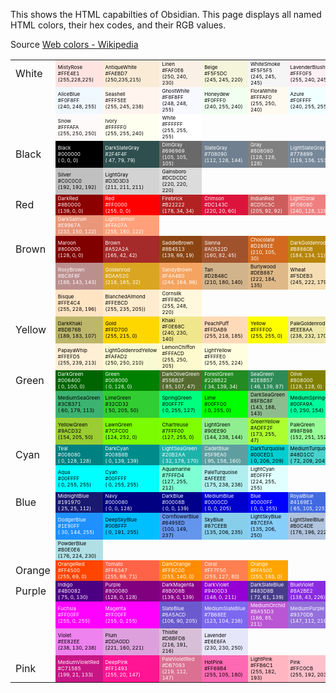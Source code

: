 This shows the HTML capabilties of Obsidian. This page displays all named HTML colors, their hex codes, and their RGB values.

Source [Web colors - Wikipedia](https://en.wikipedia.org/wiki/Web_colors)

<table>
		<tr>
			<td>White</td>
			<td style="color:black;font-size:8px;background-color:MistyRose">MistyRose<br/>#FFE4E1<br/>(255,228,225)</td>
			<td style="color:black;font-size:8px;background-color:AntiqueWhite">AntiqueWhite<br/>#FAEBD7<br/>(250,235,215)</td>
			<td style="color:black;font-size:8px;background-color:Linen">Linen<br>#FAF0E6<br>(250, 240, 230)</td>
			<td style="color:black;font-size:8px;background-color:Beige">Beige <br/> #F5F5DC <br/>(245, 245, 220)</td>
			<td style="color:black;font-size:8px;background-color:WhiteSmoke">WhiteSmoke <br/> #F5F5F5 <br/>(245, 245, 245)</td>
			<td style="color:black;font-size:8px;background-color:LavenderBlush">LavenderBlush <br/> #FFF0F5 <br/>(255, 240, 245);</td>
			<td style="color:black;font-size:8px;background-color:OldLace">OldLace <br/> #FDF5E6 <br/>(253, 245, 230)</td>
					</tr>
		<tr>
		    <td>&nbsp;</td>
			<td style="color:black;font-size:8px;background-color:AliceBlue">AliceBlue <br/> #F0F8FF <br/>(240, 248, 255)</td>
			<td style="color:black;font-size:8px;background-color:Seashell">Seashell <br/> #FFF5EE <br/>(255, 245, 238)</td>
			<td style="color:black;font-size:8px;background-color:GhostWhite">GhostWhite <br/> #F8F8FF <br/>(248, 248, 255)</td>
			<td style="color:black;font-size:8px;background-color:Honeydew">Honeydew <br/> #F0FFF0 <br/>(240, 255, 240)</td>
			<td style="color:black;font-size:8px;background-color:FloralWhite">FloralWhite <br/> #FFFAF0 <br/>(255, 250, 240)</td>
			<td style="color:black;font-size:8px;background-color:Azure">Azure <br/> #F0FFFF <br/>(240, 255, 255)</td>
			<td style="color:black;font-size:8px;background-color:MintCream">MintCream <br/> #F5FFFA <br/>(245, 255, 250)</td>
				</tr>
		<tr>
		    <td>&nbsp;</td>
			<td style="color:black;font-size:8px;background-color:Snow">Snow <br/> #FFFAFA <br/>(255, 250, 250)</td>
			<td style="color:black;font-size:8px;background-color:Ivory">Ivory <br/> #FFFFF0 <br/>(255, 255, 240)</td>
			<td style="color:black;font-size:8px;background-color:White">White <br/> #FFFFFF <br/>(255, 255, 255)</td>
		</tr>
		<tr>
			<td>Black</td>
			<td style="color:white;font-size:8px;background-color:Black">Black <br/>#000000<br/> ( 0, 0, 0)</td>
			<td style="color:white;font-size:8px;background-color:DarkSlateGray">DarkSlateGray <br/>#2F4F4F<br/> ( 47, 79, 79)</td>
			<td style="color:white;font-size:8px;background-color:DimGray">DimGray <br/>#696969<br/> (105, 105, 105)</td>
			<td style="color:white;font-size:8px;background-color:SlateGray">SlateGray <br/>#708090<br/> (112, 128, 144)</td>
			<td style="color:white;font-size:8px;background-color:Gray">Gray <br/>#808080<br/> (128, 128, 128)</td>
			<td style="color:white;font-size:8px;background-color:LightSlateGray">LightSlateGray <br/>#778899<br/> (119, 136, 153)</td>
			<td style="color:black;font-size:8px;background-color:DarkGray">DarkGray <br/>#A9A9A9<br/> (169, 169, 169)</td>
					</tr>
		<tr>
		    <td>&nbsp;</td>
			<td style="color:black;font-size:8px;background-color:Silver">Silver <br/>#C0C0C0<br/> (192, 192, 192)</td>
			<td style="color:black;font-size:8px;background-color:LightGray">LightGray <br/>#D3D3D3<br/> (211, 211, 211)</td>
			<td style="color:black;font-size:8px;background-color:Gainsboro">Gainsboro <br/>#DCDCDC<br/> (220, 220, 220)</td>
		</tr>
		<tr>
			<td>Red</td>
			<td style="color:white;font-size:8px;background-color:DarkRed">DarkRed <br/>#8B0000 <br/>(139, 0, 0)</td>
			<td style="color:white;font-size:8px;background-color:Red">Red <br/>#FF0000 <br/>(255, 0, 0)</td>
			<td style="color:white;font-size:8px;background-color:Firebrick">Firebrick <br/>#B22222 <br/>(178, 34, 34)</td>
			<td style="color:white;font-size:8px;background-color:Crimson">Crimson <br/>#DC143C <br/>(220, 20, 60)</td>
			<td style="color:white;font-size:8px;background-color:IndianRed">IndianRed <br/>#CD5C5C <br/>(205, 92, 92)</td>
			<td style="color:white;font-size:8px;background-color:LightCoral">LightCoral <br/>#F08080 <br/>(240, 128, 128)</td>
			<td style="color:white;font-size:8px;background-color:Salmon">Salmon <br/>#FA8072 <br/>(250, 128, 114)</td>
					</tr>
		<tr>
		    <td>&nbsp;</td>
			<td style="color:white;font-size:8px;background-color:DarkSalmon">DarkSalmon <br/>#E9967A <br/>(233, 150, 122)</td>
			<td style="color:white;font-size:8px;background-color:LightSalmon">LightSalmon <br/>#FFA07A <br/>(255, 160, 122)</td>
		</tr>
		<tr>
			<td>Brown</td>
			<td style="color:white;font-size:8px;background-color:Maroon">Maroon <br/>#800000 <br/>(128, 0, 0)</td>
			<td style="color:white;font-size:8px;background-color:Brown">Brown <br/>#A52A2A <br/>(165, 42, 42)</td>
			<td style="color:white;font-size:8px;background-color:SaddleBrown">SaddleBrown <br/>#8B4513 <br/>(139, 69, 19)</td>
			<td style="color:white;font-size:8px;background-color:Sienna">Sienna <br/>#A0522D <br/>(160, 82, 45)</td>
			<td style="color:white;font-size:8px;background-color:Chocolate">Chocolate <br/>#D2691E <br/>(210, 105, 30)</td>
			<td style="color:white;font-size:8px;background-color:DarkGoldenrod">DarkGoldenrod <br/>#B8860B <br/>(184, 134, 11)</td>
			<td style="color:white;font-size:8px;background-color:Peru">Peru <br/>#CD853F <br/>(205, 133, 63)</td>
					</tr>
		<tr>
		    <td>&nbsp;</td>
			<td style="color:white;font-size:8px;background-color:RosyBrown">RosyBrown <br/>#BC8F8F <br/>(188, 143, 143)</td>
			<td style="color:white;font-size:8px;background-color:Goldenrod">Goldenrod <br/>#DAA520 <br/>(218, 165, 32)</td>
			<td style="color:white;font-size:8px;background-color:SandyBrown">SandyBrown <br/>#F4A460 <br/>(244, 164, 96)</td>
			<td style="color:black;font-size:8px;background-color:Tan">Tan <br/>#D2B48C <br/>(210, 180, 140)</td>
			<td style="color:black;font-size:8px;background-color:Burlywood">Burlywood <br/>#DEB887 <br/>(222, 184, 135)</td>
			<td style="color:black;font-size:8px;background-color:Wheat">Wheat <br/>#F5DEB3 <br/>(245, 222, 179)</td>
			<td style="color:black;font-size:8px;background-color:NavajoWhite">NavajoWhite <br/>#FFDEAD <br/>(255, 222, 173)</td>
					</tr>
		<tr>
		    <td>&nbsp;</td>
			<td style="color:black;font-size:8px;background-color:Bisque">Bisque <br/>#FFE4C4 <br/>(255, 228, 196)</td>
			<td style="color:black;font-size:8px;background-color:BlanchedAlmond">BlanchedAlmond <br/>#FFEBCD <br/>(255, 235, 205))</td>
			<td style="color:black;font-size:8px;background-color:Cornsilk">Cornsilk <br/>#FFF8DC <br/>(255, 248, 220)</td>
		</tr>
		<tr>
			<td>Yellow</td>
			<td style="color:black;font-size:8px;background-color:DarkKhaki">DarkKhaki <br/>#BDB76B <br/>(189, 183, 107)</td>
			<td style="color:black;font-size:8px;background-color:Gold">Gold <br/>#FFD700 <br/>(255, 215, 0)</td>
			<td style="color:black;font-size:8px;background-color:Khaki">Khaki <br/>#F0E68C <br/>(240, 230, 140)</td>
			<td style="color:black;font-size:8px;background-color:PeachPuff">PeachPuff <br/>#FFDAB9 <br/>(255, 218, 185)</td>
			<td style="color:black;font-size:8px;background-color:Yellow">Yellow <br/>#FFFF00 <br/>(255, 255, 0)</td>
			<td style="color:black;font-size:8px;background-color:PaleGoldenrod">PaleGoldenrod <br/>#EEE8AA <br/>(238, 232, 170)</td>
			<td style="color:black;font-size:8px;background-color:Moccasin">Moccasin <br/>#FFE4B5 <br/>(255, 228, 181)</td>
					</tr>
		<tr>
		    <td>&nbsp;</td>
			<td style="color:black;font-size:8px;background-color:PapayaWhip">PapayaWhip <br/>#FFEFD5 <br/>(255, 239, 213)</td>
			<td style="color:black;font-size:8px;background-color:LightGoldenrodYellow">LightGoldenrodYellow <br/>#FAFAD2 <br/>(250, 250, 210)</td>
			<td style="color:black;font-size:8px;background-color:LemonChiffon">LemonChiffon <br/>#FFFACD <br/>(255, 250, 205)</td>
			<td style="color:black;font-size:8px;background-color:LightYellow">LightYellow <br/>#FFFFE0 <br/>(255, 255, 224)</td>
		</tr>
		<tr>
			<td>Green</td>
			<td style="color:white;font-size:8px;background-color:DarkGreen">DarkGreen <br/>#006400 <br/>( 0, 100, 0)</td>
			<td style="color:white;font-size:8px;background-color:Green">Green <br/>#008000 <br/>( 0, 128, 0)</td>
			<td style="color:white;font-size:8px;background-color:DarkOliveGreen">DarkOliveGreen <br/>#556B2F <br/>( 85, 107, 47)</td>
			<td style="color:white;font-size:8px;background-color:ForestGreen">ForestGreen <br/>#228B22 <br/>( 34, 139, 34)</td>
			<td style="color:white;font-size:8px;background-color:SeaGreen">SeaGreen <br/>#2E8B57 <br/>( 46, 139, 87)</td>
			<td style="color:white;font-size:8px;background-color:Olive">Olive <br/>#808000 <br/>(128, 128, 0)</td>
			<td style="color:white;font-size:8px;background-color:OliveDrab">OliveDrab <br/>#6B8E23 <br/>(107, 142, 35)</td>
					</tr>
		<tr>
		    <td>&nbsp;</td>
			<td style="color:black;font-size:8px;background-color:MediumSeaGreen">MediumSeaGreen <br/>#3CB371 <br/>( 60, 179, 113)</td>
			<td style="color:black;font-size:8px;background-color:LimeGreen">LimeGreen <br/>#32CD32 <br/>( 50, 205, 50)</td>
			<td style="color:black;font-size:8px;background-color:SpringGreen">SpringGreen <br/>#00FF7F <br/>( 0, 255, 127)</td>
			<td style="color:black;font-size:8px;background-color:Lime">Lime <br/>#00FF00 <br/>( 0, 255, 0)</td>
			<td style="color:black;font-size:8px;background-color:DarkSeaGreen">DarkSeaGreen <br/>#8FBC8F <br/>(143, 188, 143)</td>
			<td style="color:black;font-size:8px;background-color:MediumSpringGreen">MediumSpringGreen <br/>#00FA9A <br/>( 0, 250, 154)</td>
			<td style="color:black;font-size:8px;background-color:MediumAquamarine">MediumAquamarine <br/>#66CDAA <br/>(102, 205, 170)</td>
					</tr>
		<tr>
		    <td>&nbsp;</td>
			<td style="color:black;font-size:8px;background-color:YellowGreen">YellowGreen <br/>#9ACD32 <br/>(154, 205, 50)</td>
			<td style="color:black;font-size:8px;background-color:LawnGreen">LawnGreen <br/>#7CFC00 <br/>(124, 252, 0)</td>
			<td style="color:black;font-size:8px;background-color:Chartreuse">Chartreuse <br/>#7FFF00 <br/>(127, 255, 0)</td>
			<td style="color:black;font-size:8px;background-color:LightGreen">LightGreen <br/>#90EE90 <br/>(144, 238, 144)</td>
			<td style="color:black;font-size:8px;background-color:GreenYellow">GreenYellow <br/>#ADFF2F <br/>(173, 255, 47)</td>
			<td style="color:black;font-size:8px;background-color:PaleGreen">PaleGreen <br/>#98FB98 <br/>(152, 251, 152)</td>
		</tr>
		<tr>
			<td>Cyan</td>
			<td style="color:white;font-size:8px;background-color:Teal">Teal	          <br/>#008080	<br/>(  0, 128, 128)</td>
             <td style="color:white;font-size:8px;background-color:DarkCyan">DarkCyan	      <br/>#008B8B	<br/>(  0, 139, 139)</td>
             <td style="color:white;font-size:8px;background-color:LightSeaGreen">LightSeaGreen	  <br/>#20B2AA	<br/>( 32, 178, 170)</td>
             <td style="color:white;font-size:8px;background-color:CadetBlue">CadetBlue	      <br/>#5F9EA0	<br/>( 95, 158, 160)</td>
             <td style="color:black;font-size:8px;background-color:DarkTurquoise">DarkTurquoise	  <br/>#00CED1	<br/>(  0, 206, 209)</td>
             <td style="color:black;font-size:8px;background-color:MediumTurquoise">MediumTurquoise  <br/>#48D1CC	<br/>( 72, 209, 204)</td>
             <td style="color:black;font-size:8px;background-color:Turquoise">Turquoise	      <br/>#40E0D0	<br/>( 64, 224, 208)</td>
             		</tr>
		<tr>
		    <td>&nbsp;</td>
             <td style="color:black;font-size:8px;background-color:Aqua">Aqua	          <br/>#00FFFF	<br/>(  0, 255, 255)</td>
             <td style="color:black;font-size:8px;background-color:Cyan">Cyan	          <br/>#00FFFF	<br/>(  0, 255, 255)</td>
             <td style="color:black;font-size:8px;background-color:Aquamarine">Aquamarine	      <br/>#7FFFD4	<br/>(127, 255, 212)</td>
             <td style="color:black;font-size:8px;background-color:PaleTurquoise">PaleTurquoise	  <br/>#AFEEEE	<br/>(175, 238, 238)</td>
             <td style="color:black;font-size:8px;background-color:LightCyan">LightCyan	      <br/>#E0FFFF	<br/>(224, 255, 255)</td>
		</tr>
		<tr>
			<td>Blue</td>
			<td style="color:white;font-size:8px;background-color:MidnightBlue">MidnightBlue	<br/>#191970 <br/>	( 25,  25, 112)</td>
			<td style="color:white;font-size:8px;background-color:Navy">Navy	        <br/>#000080 <br/>	(  0,   0, 128)</td>
			<td style="color:white;font-size:8px;background-color:DarkBlue">DarkBlue	    <br/>#00008B <br/>	(  0,   0, 139)</td>
			<td style="color:white;font-size:8px;background-color:MediumBlue">MediumBlue	    <br/>#0000CD <br/>	(  0,   0, 205)</td>
			<td style="color:white;font-size:8px;background-color:Blue">Blue	        <br/>#0000FF <br/>	(  0,   0, 255)</td>
			<td style="color:white;font-size:8px;background-color:RoyalBlue">RoyalBlue	    <br/>#4169E1 <br/>	( 65, 105, 225)</td>
			<td style="color:white;font-size:8px;background-color:SteelBlue">SteelBlue	    <br/>#4682B4 <br/>	( 70, 130, 180)</td>
					</tr>
		<tr>
		    <td>&nbsp;</td>
			<td style="color:white;font-size:8px;background-color:DodgerBlue">DodgerBlue	    <br/>#1E90FF <br/>	( 30, 144, 255)</td>
			<td style="color:black;font-size:8px;background-color:DeepSkyBlue">DeepSkyBlue	    <br/>#00BFFF <br/>	(  0, 191, 255)</td>
			<td style="color:black;font-size:8px;background-color:CornflowerBlue">CornflowerBlue	<br/>#6495ED <br/>	(100, 149, 237)</td>
			<td style="color:black;font-size:8px;background-color:SkyBlue">SkyBlue	        <br/>#87CEEB <br/>	(135, 206, 235)</td>
			<td style="color:black;font-size:8px;background-color:LightSkyBlue">LightSkyBlue	<br/>#87CEFA <br/>	(135, 206, 250)</td>
			<td style="color:black;font-size:8px;background-color:LightSteelBlue">LightSteelBlue	<br/>#B0C4DE <br/>	(176, 196, 222)</td>
			<td style="color:black;font-size:8px;background-color:LightBlue">LightBlue	    <br/>#ADD8E6 <br/>	(173, 216, 230)</td>
					</tr>
		<tr>
		    <td>&nbsp;</td>
			<td style="color:black;font-size:8px;background-color:PowderBlue">PowderBlue	    <br/>#B0E0E6 <br/>	(176, 224, 230)</td>
		</tr>
		<tr>
			<td>Orange</td>
			<td style="color:white;font-size:8px;background-color:OrangeRed">OrangeRed	<br/>#FF4500	<br/>(255,  69,   0)<br/></td>
			<td style="color:white;font-size:8px;background-color:Tomato">Tomato	    <br/>#FF6347	<br/>(255,  99,  71)<br/></td>
			<td style="color:white;font-size:8px;background-color:DarkOrange">DarkOrange	<br/>#FF8C00	<br/>(255, 140,   0)<br/></td>
			<td style="color:white;font-size:8px;background-color:Coral">Coral	    <br/>#FF7F50	<br/>(255, 127,  80)<br/></td>
			<td style="color:white;font-size:8px;background-color:Orange">Orange	    <br/>#FFA500	<br/>(255, 165,   0)<br/></td>
		</tr>
		<tr>
			<td>Purple</td>
			<td style="color:white;font-size:8px;background-color:Indigo">Indigo	        <br/>#4B0082 <br/>	( 75,   0, 130)</td>
			<td style="color:white;font-size:8px;background-color:Purple">Purple	        <br/>#800080 <br/>	(128,   0, 128)</td>
			<td style="color:white;font-size:8px;background-color:DarkMagenta">DarkMagenta	    <br/>#8B008B <br/>	(139,   0, 139)</td>
			<td style="color:white;font-size:8px;background-color:DarkViolet">DarkViolet	    <br/>#9400D3 <br/>	(148,   0, 211)</td>
			<td style="color:white;font-size:8px;background-color:DarkSlateBlue">DarkSlateBlue	<br/>#483D8B <br/>	( 72,  61, 139)</td>
			<td style="color:white;font-size:8px;background-color:BlueViolet">BlueViolet	    <br/>#8A2BE2 <br/>	(138,  43, 226)</td>
			<td style="color:white;font-size:8px;background-color:DarkOrchid">DarkOrchid	    <br/>#9932CC <br/>	(153,  50, 204)</td>
					</tr>
		<tr>
		    <td>&nbsp;</td>
			<td style="color:white;font-size:8px;background-color:Fuchsia">Fuchsia	        <br/>#FF00FF <br/>	(255,   0, 255)</td>
			<td style="color:white;font-size:8px;background-color:Magenta">Magenta	        <br/>#FF00FF <br/>	(255,   0, 255)</td>
			<td style="color:white;font-size:8px;background-color:SlateBlue">SlateBlue	    <br/>#6A5ACD <br/>	(106,  90, 205)</td>
			<td style="color:white;font-size:8px;background-color:MediumSlateBlue">MediumSlateBlue	<br/>#7B68EE <br/>	(123, 104, 238)</td>
			<td style="color:white;font-size:8px;background-color:MediumOrchid">MediumOrchid	<br/>#BA55D3 <br/>	(186,  85, 211)</td>
			<td style="color:white;font-size:8px;background-color:MediumPurple">MediumPurple	<br/>#9370DB <br/>	(147, 112, 219)</td>
			<td style="color:black;font-size:8px;background-color:Orchid">Orchid	        <br/>#DA70D6 <br/>	(218, 112, 214)</td>
					</tr>
		<tr>
		    <td>&nbsp;</td>
			<td style="color:black;font-size:8px;background-color:Violet">Violet	        <br/>#EE82EE <br/>	(238, 130, 238)</td>
			<td style="color:black;font-size:8px;background-color:Plum">Plum	        <br/>#DDA0DD <br/>	(221, 160, 221)</td>
			<td style="color:black;font-size:8px;background-color:Thistle">Thistle	        <br/>#D8BFD8 <br/>	(216, 191, 216)</td>
			<td style="color:black;font-size:8px;background-color:Lavender">Lavender	    <br/>#E6E6FA <br/>	(230, 230, 250)</td>
		</tr>
		<tr>
			<td>Pink</td>
			<td style="color:white;font-size:8px;background-color:MediumVioletRed">MediumVioletRed	    <br/>#C71585 <br/>	(199,  21, 133)</td>
			<td style="color:white;font-size:8px;background-color:DeepPink">DeepPink	        <br/>#FF1493 <br/>	(255,  20, 147)</td>
			<td style="color:white;font-size:8px;background-color:PaleVioletRed">PaleVioletRed	    <br/>#DB7093 <br/>	(219, 112, 147)</td>
			<td style="color:black;font-size:8px;background-color:HotPink">HotPink	            <br/>#FF69B4 <br/>	(255, 105, 180)</td>
			<td style="color:black;font-size:8px;background-color:LightPink">LightPink	        <br/>#FFB6C1 <br/>	(255, 182, 193)</td>
			<td style="color:black;font-size:8px;background-color:Pink">Pink	            <br/>#FFC0CB <br/>	(255, 192, 203)</td>
		</tr>
</table>